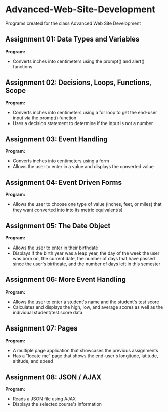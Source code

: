 # Advanced-Web-Site-Development
Programs created for the class Advanced Web Site Development

## Assignment 01: Data Types and Variables
**Program:**
* Converts inches into centimeters using the prompt() and alert() functions

## Assignment 02: Decisions, Loops, Functions, Scope
**Program:**
* Converts inches into centimeters using a for loop to get the end-user input via the prompt() function
* Uses a decision statement to determine if the input is not a number

## Assignment 03: Event Handling
**Program:**
* Converts inches into centimeters using a form
* Allows the user to enter in a value and displays the converted value

## Assignment 04: Event Driven Forms
**Program:**
* Allows the user to choose one type of value (inches, feet, or miles) that they want converted into into its metric equivalent(s)

## Assignment 05: The Date Object
**Program:**
* Allows the user to enter in their birthdate
* Displays if the birth year was a leap year, the day of the week the user was born on, the current date, the number of days that have passed since the user's birthdate, and the number of days left in this semester

## Assignment 06: More Event Handling
**Program:**
* Allows the user to enter a student's name and the student's test score
* Calculates and displays the high, low, and average scores as well as the individual student/test score data

## Assignment 07: Pages
**Program:**
* A multiple page application that showcases the previous assignments
* Has a "locate me" page that shows the end-user's longitude, latitude, altitude, and speed

## Assignment 08: JSON / AJAX
**Program:**
* Reads a JSON file using AJAX
* Displays the selected course's information
